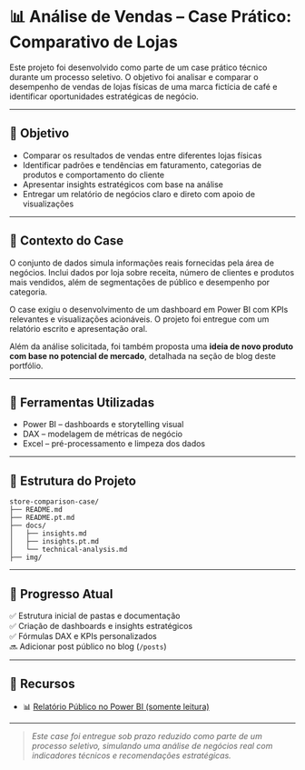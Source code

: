 # 📊 Análise de Vendas – Case Prático: Comparativo de Lojas

Este projeto foi desenvolvido como parte de um case prático técnico durante um processo seletivo. O objetivo foi analisar e comparar o desempenho de vendas de lojas físicas de uma marca fictícia de café e identificar oportunidades estratégicas de negócio.

---

## 🎯 Objetivo

- Comparar os resultados de vendas entre diferentes lojas físicas
- Identificar padrões e tendências em faturamento, categorias de produtos e comportamento do cliente
- Apresentar insights estratégicos com base na análise
- Entregar um relatório de negócios claro e direto com apoio de visualizações

---

## 🧩 Contexto do Case

O conjunto de dados simula informações reais fornecidas pela área de negócios. Inclui dados por loja sobre receita, número de clientes e produtos mais vendidos, além de segmentações de público e desempenho por categoria.

O case exigiu o desenvolvimento de um dashboard em Power BI com KPIs relevantes e visualizações acionáveis. O projeto foi entregue com um relatório escrito e apresentação oral.

Além da análise solicitada, foi também proposta uma **ideia de novo produto com base no potencial de mercado**, detalhada na seção de blog deste portfólio.

---

## 🧰 Ferramentas Utilizadas

- Power BI – dashboards e storytelling visual
- DAX – modelagem de métricas de negócio
- Excel – pré-processamento e limpeza dos dados

---

## 📂 Estrutura do Projeto

```
store-comparison-case/
├── README.md
├── README.pt.md
├── docs/
│   ├── insights.md
│   ├── insights.pt.md
│   └── technical-analysis.md
├── img/
```

---

## 🚧 Progresso Atual

✅ Estrutura inicial de pastas e documentação  
✅ Criação de dashboards e insights estratégicos  
✅ Fórmulas DAX e KPIs personalizados  
🔜 Adicionar post público no blog (`/posts`)

---

## 🔗 Recursos

- 📊 [Relatório Público no Power BI (somente leitura)](https://app.powerbi.com/view?r=eyJrIjoiMjQ0YzUyMDYtZTE2My00ZmQ4LTg0MWYtZjcwNTc0NTViYThmIiwidCI6IjkwNzZiMjlhLWNmZGMtNGMyNC1iNjJmLTBiMTBiOWViMDhmYiIsImMiOjl9)

---

> *Este case foi entregue sob prazo reduzido como parte de um processo seletivo, simulando uma análise de negócios real com indicadores técnicos e recomendações estratégicas.*
